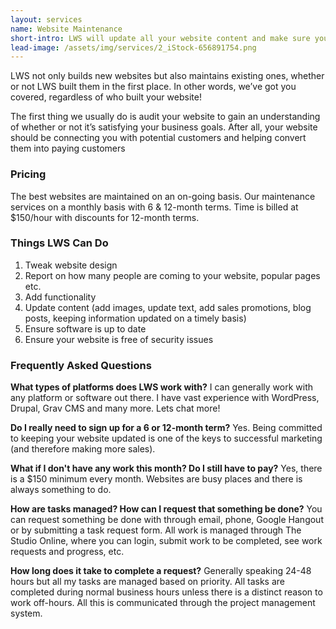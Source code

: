 ```yaml
---
layout: services
name: Website Maintenance
short-intro: LWS will update all your website content and make sure your website is up to date and has timely info for your website visitors.
lead-image: /assets/img/services/2_iStock-656891754.png
---
```

LWS not only builds new websites but also maintains existing ones, whether or not LWS built them in the first place. In other words, we’ve got you covered, regardless of who built your website!

The first thing we usually do is audit your website to gain an understanding of whether or not it’s satisfying your business goals. After all, your website should be connecting you with potential customers and helping convert them into paying customers

### Pricing
The best websites are maintained on an on-going basis. Our maintenance services on a monthly basis with 6 & 12-month terms. Time is billed at $150/hour with discounts for 12-month terms.

### Things LWS Can Do
1. Tweak website design
1. Report on how many people are coming to your website, popular pages etc.
1. Add functionality
1. Update content (add images, update text, add sales promotions, blog posts, keeping information updated on a timely basis)
1. Ensure software is up to date
1. Ensure your website is free of security issues

### Frequently Asked Questions
**What types of platforms does LWS work with?**
I can generally work with any platform or software out there. I have vast experience with WordPress, Drupal, Grav CMS and many more. Lets chat more!

**Do I really need to sign up for a 6 or 12-month term?**
Yes. Being committed to keeping your website updated is one of the keys to successful marketing (and therefore making more sales).

**What if I don't have any work this month? Do I still have to pay?**
Yes, there is a $150 minimum every month. Websites are busy places and there is always something to do.

**How are tasks managed? How can I request that something be done?**
You can request something be done with through email, phone, Google Hangout or by submitting a task request form. All work is managed through The Studio Online, where you can login, submit work to be completed, see work requests and progress, etc.

**How long does it take to complete a request?**
Generally speaking 24-48 hours but all my tasks are managed based on priority. All tasks are completed during normal business hours unless there is a distinct reason to work off-hours. All this is communicated through the project management system.
